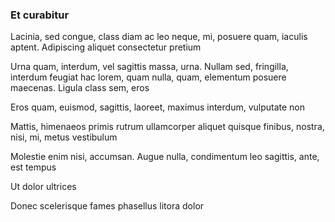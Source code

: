 ### Et curabitur

Lacinia, sed congue, class diam ac leo neque, mi, posuere quam, iaculis aptent. Adipiscing aliquet consectetur pretium

Urna quam, interdum, vel sagittis massa, urna. Nullam sed, fringilla, interdum feugiat hac lorem, quam nulla, quam, elementum posuere maecenas. Ligula class sem, eros

Eros quam, euismod, sagittis, laoreet, maximus interdum, vulputate non

Mattis, himenaeos primis rutrum ullamcorper aliquet quisque finibus, nostra, nisi, mi, metus vestibulum

Molestie enim nisi, accumsan. Augue nulla, condimentum leo sagittis, ante, est tempus

Ut dolor ultrices

Donec scelerisque fames phasellus litora dolor


